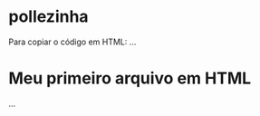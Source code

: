 # pollezinha
Para copiar o código em HTML:
...
<html>
 <h1>Meu primeiro arquivo em HTML</h1>
</html>
...

